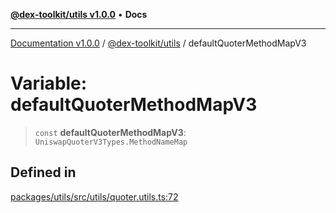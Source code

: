 [**@dex-toolkit/utils v1.0.0**](../README.md) • **Docs**

***

[Documentation v1.0.0](../../../packages.md) / [@dex-toolkit/utils](../README.md) / defaultQuoterMethodMapV3

# Variable: defaultQuoterMethodMapV3

> `const` **defaultQuoterMethodMapV3**: `UniswapQuoterV3Types.MethodNameMap`

## Defined in

[packages/utils/src/utils/quoter.utils.ts:72](https://github.com/niZmosis/dex-toolkit/blob/3d8b41b44787b30fbea5de3ab4737662ffb61bc8/packages/utils/src/utils/quoter.utils.ts#L72)
